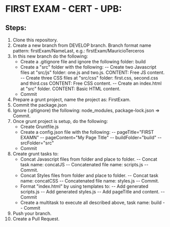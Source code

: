# FIRST EXAM - CERT - UPB:

## Steps:
1. Clone this repository.
2. Create a new branch from DEVELOP branch.
   Branch format name pattern: firstExam/NameLast, e.g.: firstExam/MauricioTerceros
3. In this new branch do the following:
   - Create a .gitignore file and ignore the following folder: build
   - Create a "src" folder with the following:
   -- Create two Javascript files at "src/js" folder: one.js and two.js. CONTENT: Free JS content.
   -- Create three CSS files at "src/css" folder: first.css, second.css and third.css CONTENT: Free CSS content.
   -- Create an index.html at "src" folder. CONTENT: Basic HTML content.
   - Commit
4. Prepare a grunt project, name the project as: FirstExam.
5. Commit the package.json
6. Ignore (.gitignore) the following: node_modules, package-lock.json => Commit.
7. Once grunt project is setup, do the following:
   - Create Gruntfile.js
   - Create a config.json file with the following: 
   -- pageTitle="FIRST EXAMN"
   -- pageContent="My Page Title"
   -- buildFolder="build"
   -- srcFolder="src"   
   - Commit
8. Create grunt tasks to:
   - Concat Javascript files from <srcFolder> folder and place to <buildFolder> folder.
   -- Concat task name: concatJS
   -- Concatenated file name: scripts.js
   -- Commit.
   - Concat Styles files from <srcFolder> folder and place to <buildFolder> folder.
   -- Concat task name: concatCSS
   -- Concatenated file name: styles.js
   -- Commit.
   - Format "index.html" by using templates to:
   -- Add generated scripts.js
   -- Add generated styles.js
   -- Add pageTitle and content.
   -- Commit
   - Create a multitask to execute all described above, task name: build
   -- Commit
 9. Push your branch.
 10. Create a Pull Request.